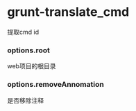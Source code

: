 <h1>grunt-translate_cmd</h1>
<p>提取cmd id</p>
<h3>options.root</h3>
<p>web项目的根目录</p>
<h3>options.removeAnnomation</h3>
<p>是否移除注释</p>

